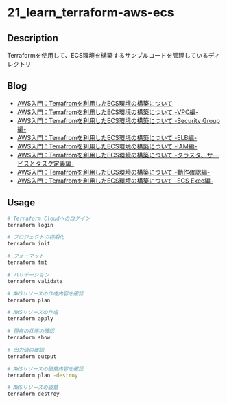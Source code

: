 # 21_learn_terraform-aws-ecs

## Description

Terraformを使用して、ECS環境を構築するサンプルコードを管理しているディレクトリ

## Blog

- [AWS入門：Terrafromを利用したECS環境の構築について](https://yossi-note.com/building_an_ecs_environment_using_terraform/)
- [AWS入門：Terrafromを利用したECS環境の構築について -VPC編-](https://yossi-note.com/build_vpc_of_ecs_using_terraform/)
- [AWS入門：Terrafromを利用したECS環境の構築について -Security Group編-](https://yossi-note.com/build_sg_of_ecs_using_terraform/)
- [AWS入門：Terrafromを利用したECS環境の構築について -ELB編-](https://yossi-note.com/build_elb_of_ecs_using_terraform/)
- [AWS入門：Terrafromを利用したECS環境の構築について -IAM編-](https://yossi-note.com/build_iam_of_ecs_using_terraform/)
- [AWS入門：Terrafromを利用したECS環境の構築について -クラスタ、サービスとタスク定義編-](https://yossi-note.com/build_main_of_ecs_using_terraform/)
- [AWS入門：Terrafromを利用したECS環境の構築について -動作確認編-](https://yossi-note.com/operation_check_of_ecs/)
- [AWS入門：Terrafromを利用したECS環境の構築について -ECS Exec編-](https://yossi-note.com/about_exec_of_ecs/)

## Usage

```sh
# Terraform Cloudへのログイン
terraform login

# プロジェクトの初期化
terraform init

# フォーマット
terraform fmt

# バリデーション
terraform validate

# AWSリソースの作成内容を確認
terraform plan

# AWSリソースの作成
terraform apply

# 現在の状態の確認
terraform show

# 出力値の確認
terraform output

# AWSリソースの破棄内容を確認
terraform plan -destroy

# AWSリソースの破棄
terraform destroy
```

